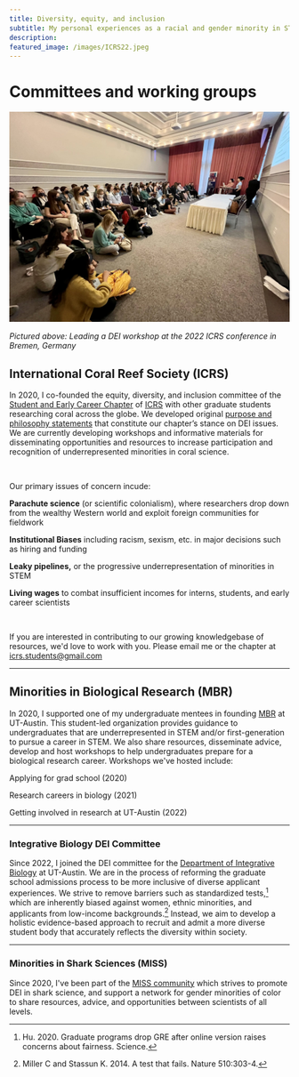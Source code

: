 ```yaml
---
title: Diversity, equity, and inclusion
subtitle: My personal experiences as a racial and gender minority in STEM ground my empathy toward other historically-marginalized scientists. I am committed to combating inequality and prejudice in STEM and supporting underrepresented minorities through mentoring, networking, and activism.
description: 
featured_image: /images/ICRS22.jpeg
---
```


# Committees and working groups

![](/images/ICRS22.jpeg)

_Pictured above: Leading a DEI workshop at the 2022 ICRS conference in Bremen, Germany_

## International Coral Reef Society (ICRS) 

In 2020, I co-founded the equity, diversity, and inclusion committee of the [Student and Early Career Chapter](https://www.coralreefstudents.org/) of [ICRS](http://coralreefs.org/) with other graduate students researching coral across the globe. We developed original [purpose and philosophy  statements](https://www.coralreefstudents.org/edi) that constitute our chapter’s stance on DEI issues. We are currently developing workshops and informative materials for disseminating opportunities and resources to increase participation and recognition of underrepresented minorities in coral science.

<p>&nbsp;</p>

Our primary issues of concern incude:

  **Parachute science** (or scientific colonialism), where researchers drop down from the wealthy Western world and exploit foreign communities for fieldwork

  **Institutional Biases** including racism, sexism, etc. in major decisions such as hiring and funding

  **Leaky pipelines,** or the progressive underrepresentation of minorities in STEM

  **Living wages** to combat insufficient incomes for interns, students, and early career scientists

<p>&nbsp;</p>

If you are interested in contributing to our growing knowledgebase of resources, we'd love to work with you. Please email me or the chapter at icrs.students@gmail.com

---

## Minorities in Biological Research (MBR)

In 2020, I supported one of my undergraduate mentees in founding [MBR](https://minoritiesinbiologicalresearch.weebly.com/) at UT-Austin. This student-led organization provides guidance to undergraduates that are underrepresented in STEM  and/or first-generation to pursue a career in STEM. We also share resources, disseminate advice, develop and host workshops to help undergraduates prepare for a biological research career. Workshops we've hosted include: 

Applying for grad school (2020)

Research careers in biology (2021)

Getting involved in research at UT-Austin (2022)


---



### Integrative Biology DEI Committee

Since 2022, I joined the DEI committee for the [Department of Integrative Biology](https://integrativebio.utexas.edu/academics/diversity-inclusion) at UT-Austin. We are in the process of reforming the graduate school admissions process to be more inclusive of diverse applicant experiences. We strive to remove barriers such as standardized tests,[^1] which are inherently biased against women, ethnic minorities, and applicants from low-income backgrounds.[^2] Instead, we aim to develop a holistic evidence-based approach to recruit and admit a more diverse student body that accurately reflects the diversity within society.

[^1]: Hu. 2020. Graduate programs drop GRE after online version raises concerns about fairness. Science.
[^2]: Miller C and Stassun K. 2014. A test that fails. Nature 510:303-4.



---

### Minorities in Shark Sciences (MISS)

Since 2020, I've been part of the [MISS community](https://www.misselasmo.org/) which strives to promote DEI in shark science, and support a network for gender minorities of color to share resources, advice, and opportunities between scientists of all levels. 


